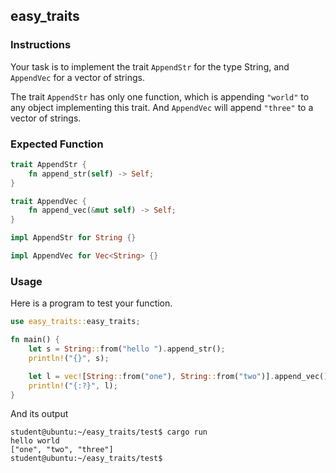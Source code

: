 ## easy_traits

### Instructions

Your task is to implement the trait `AppendStr` for the type String, and `AppendVec` for a vector of strings.

The trait `AppendStr` has only one function, which is appending `"world"` to any object implementing this trait.
And `AppendVec` will append `"three"` to a vector of strings.

### Expected Function

```rust
trait AppendStr {
    fn append_str(self) -> Self;
}

trait AppendVec {
    fn append_vec(&mut self) -> Self;
}

impl AppendStr for String {}

impl AppendVec for Vec<String> {}
```

### Usage

Here is a program to test your function.

```rust
use easy_traits::easy_traits;

fn main() {
    let s = String::from("hello ").append_str();
    println!("{}", s);

    let l = vec![String::from("one"), String::from("two")].append_vec();
    println!("{:?}", l);
}
```

And its output

```console
student@ubuntu:~/easy_traits/test$ cargo run
hello world
["one", "two", "three"]
student@ubuntu:~/easy_traits/test$
```

